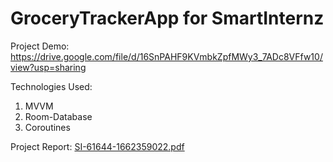 # GroceryTrackerApp for SmartInternz 
Project Demo: https://drive.google.com/file/d/16SnPAHF9KVmbkZpfMWy3_7ADc8VFfw10/view?usp=sharing

Technologies Used:
1. MVVM
2. Room-Database
3. Coroutines


Project Report: [SI-61644-1662359022.pdf](https://github.com/smartinternz02/SPSGP-61644-Virtual-Internship---Android-Application-Development-Using-Kotlin/files/9640632/SI-61644-1662359022.pdf)

